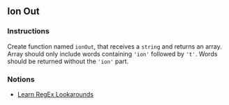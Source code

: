 ## Ion Out

### Instructions

Create function named `ionOut`, that receives a `string` and returns an array. Array should only include words containing `'ion'` followed by `'t'`. Words should be returned without the `'ion'` part. 

### Notions

- [Learn RegEx Lookarounds](https://github.com/ziishaned/learn-regex#4-lookarounds)
